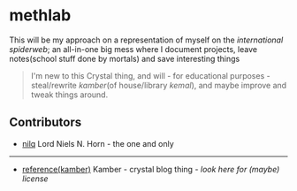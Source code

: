 # methlab

This will be my approach on a representation of myself on the *international spiderweb*; an all-in-one big mess where I document projects, leave notes(school stuff done by mortals) and save interesting things

> I'm new to this Crystal thing, and will - for educational purposes - steal/rewrite *kamber*(of house/library *kemal*), and maybe improve and tweak things around.

## Contributors

- [nilq](https://github.com/nilq) Lord Niels N. Horn - the one and only

---

- [reference(kamber)](https://github.com/f/kamber) Kamber - crystal blog thing - *look here for (maybe) license*
